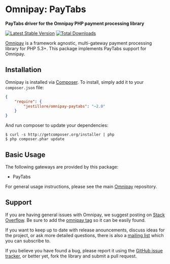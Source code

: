 # Omnipay: PayTabs

**PayTabs driver for the Omnipay PHP payment processing library**

[![Latest Stable Version](https://poser.pugx.org/jestillore/omnipay-paytabs/version.png)](https://packagist.org/packages/jestillore/omnipay-paytabs)
[![Total Downloads](https://poser.pugx.org/jestillore/omnipay-paytabs/d/total.png)](https://packagist.org/packages/jestillore/omnipay-paytabs)

[Omnipay](https://github.com/thephpleague/omnipay) is a framework agnostic, multi-gateway payment
processing library for PHP 5.3+. This package implements PayTabs support for Omnipay.

## Installation

Omnipay is installed via [Composer](http://getcomposer.org/). To install, simply add it
to your `composer.json` file:

```json
{
    "require": {
        "jestillore/omnipay-paytabs": "~2.0"
    }
}
```

And run composer to update your dependencies:

    $ curl -s http://getcomposer.org/installer | php
    $ php composer.phar update

## Basic Usage

The following gateways are provided by this package:

* PayTabs

For general usage instructions, please see the main [Omnipay](https://github.com/thephpleague/omnipay)
repository.

## Support

If you are having general issues with Omnipay, we suggest posting on
[Stack Overflow](http://stackoverflow.com/). Be sure to add the
[omnipay tag](http://stackoverflow.com/questions/tagged/omnipay) so it can be easily found.

If you want to keep up to date with release anouncements, discuss ideas for the project,
or ask more detailed questions, there is also a [mailing list](https://groups.google.com/forum/#!forum/omnipay) which
you can subscribe to.

If you believe you have found a bug, please report it using the [GitHub issue tracker](https://github.com/thephpleague/omnipay-2checkout/issues),
or better yet, fork the library and submit a pull request.

